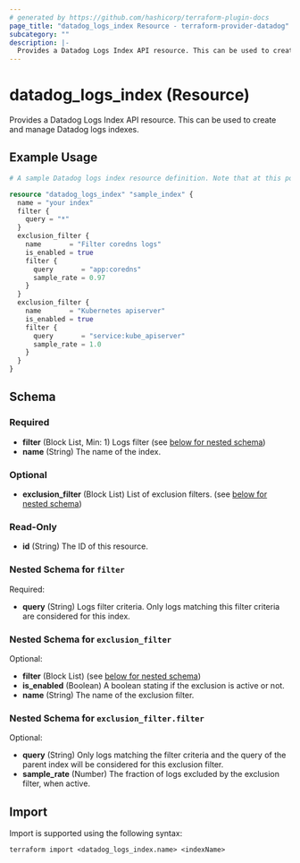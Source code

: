 ```yaml
---
# generated by https://github.com/hashicorp/terraform-plugin-docs
page_title: "datadog_logs_index Resource - terraform-provider-datadog"
subcategory: ""
description: |-
  Provides a Datadog Logs Index API resource. This can be used to create and manage Datadog logs indexes.
---
```


# datadog_logs_index (Resource)

Provides a Datadog Logs Index API resource. This can be used to create and manage Datadog logs indexes.

## Example Usage

```terraform
# A sample Datadog logs index resource definition. Note that at this point, it is not possible to create new logs indexes through Terraform, so the name field must match a name of an already existing index. If you want to keep the current state of the index, we suggest importing it (see below).

resource "datadog_logs_index" "sample_index" {
  name = "your index"
  filter {
    query = "*"
  }
  exclusion_filter {
    name       = "Filter coredns logs"
    is_enabled = true
    filter {
      query       = "app:coredns"
      sample_rate = 0.97
    }
  }
  exclusion_filter {
    name       = "Kubernetes apiserver"
    is_enabled = true
    filter {
      query       = "service:kube_apiserver"
      sample_rate = 1.0
    }
  }
}
```

<!-- schema generated by tfplugindocs -->
## Schema

### Required

- **filter** (Block List, Min: 1) Logs filter (see [below for nested schema](#nestedblock--filter))
- **name** (String) The name of the index.

### Optional

- **exclusion_filter** (Block List) List of exclusion filters. (see [below for nested schema](#nestedblock--exclusion_filter))

### Read-Only

- **id** (String) The ID of this resource.

<a id="nestedblock--filter"></a>
### Nested Schema for `filter`

Required:

- **query** (String) Logs filter criteria. Only logs matching this filter criteria are considered for this index.


<a id="nestedblock--exclusion_filter"></a>
### Nested Schema for `exclusion_filter`

Optional:

- **filter** (Block List) (see [below for nested schema](#nestedblock--exclusion_filter--filter))
- **is_enabled** (Boolean) A boolean stating if the exclusion is active or not.
- **name** (String) The name of the exclusion filter.

<a id="nestedblock--exclusion_filter--filter"></a>
### Nested Schema for `exclusion_filter.filter`

Optional:

- **query** (String) Only logs matching the filter criteria and the query of the parent index will be considered for this exclusion filter.
- **sample_rate** (Number) The fraction of logs excluded by the exclusion filter, when active.

## Import

Import is supported using the following syntax:

```shell
terraform import <datadog_logs_index.name> <indexName>
```
